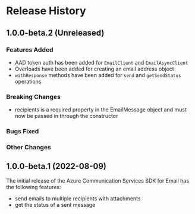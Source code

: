 # Release History

## 1.0.0-beta.2 (Unreleased)

### Features Added

- AAD token auth has been added for `EmailClient` and `EmailAsyncClient`
- Overloads have been added for creating an email address object
- `withResponse` methods have been added for `send` and `getSendStatus` operations

### Breaking Changes

- recipients is a required property in the EmailMessage object and must now be passed in through the constructor

### Bugs Fixed

### Other Changes

## 1.0.0-beta.1 (2022-08-09)

The initial release of the Azure Communication Services SDK for Email has the following features:

- send emails to multiple recipients with attachments
- get the status of a sent message

